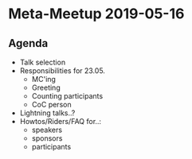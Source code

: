 # Meta-Meetup 2019-05-16

## Agenda

- Talk selection
- Responsibilities for 23.05.
  - MC'ing
  - Greeting
  - Counting participants
  - CoC person
- Lightning talks..?
- Howtos/Riders/FAQ for..:
  - speakers
  - sponsors
  - participants
